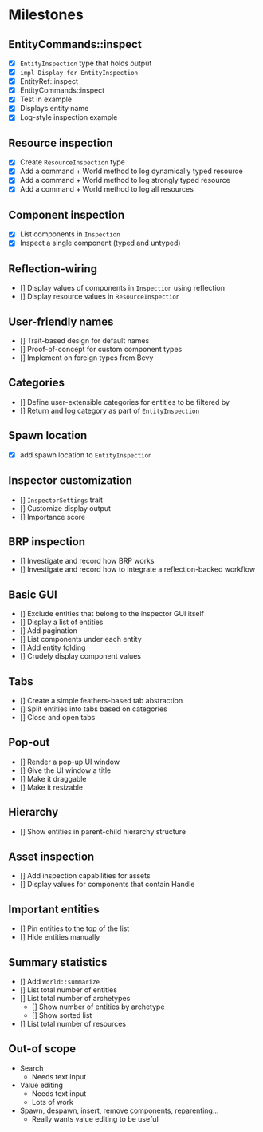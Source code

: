 # Milestones

## EntityCommands::inspect

- [x] `EntityInspection` type that holds output
- [x] `impl Display for EntityInspection`
- [x] EntityRef::inspect
- [x] EntityCommands::inspect
- [x] Test in example
- [x] Displays entity name
- [x] Log-style inspection example

## Resource inspection

- [x] Create `ResourceInspection` type
- [x] Add a command + World method to log dynamically typed resource
- [x] Add a command + World method to log strongly typed resource
- [x] Add a command + World method to log all resources

## Component inspection

- [x] List components in `Inspection`
- [x] Inspect a single component (typed and untyped)

## Reflection-wiring

- [] Display values of components in `Inspection` using reflection
- [] Display resource values in `ResourceInspection`

## User-friendly names

- [] Trait-based design for default names
- [] Proof-of-concept for custom component types
- [] Implement on foreign types from Bevy

## Categories

- [] Define user-extensible categories for entities to be filtered by
- [] Return and log category as part of `EntityInspection`

## Spawn location

- [x] add spawn location to `EntityInspection`

## Inspector customization

- [] `InspectorSettings` trait
- [] Customize display output
- [] Importance score

## BRP inspection

- [] Investigate and record how BRP works
- [] Investigate and record how to integrate a reflection-backed workflow

## Basic GUI

- [] Exclude entities that belong to the inspector GUI itself
- [] Display a list of entities
- [] Add pagination
- [] List components under each entity
- [] Add entity folding
- [] Crudely display component values

## Tabs

- [] Create a simple feathers-based tab abstraction
- [] Split entities into tabs based on categories
- [] Close and open tabs

## Pop-out

- [] Render a pop-up UI window
- [] Give the UI window a title
- [] Make it draggable
- [] Make it resizable

## Hierarchy

- [] Show entities in parent-child hierarchy structure

## Asset inspection

- [] Add inspection capabilities for assets
- [] Display values for components that contain Handle

## Important entities

- [] Pin entities to the top of the list
- [] Hide entities manually

## Summary statistics

- [] Add `World::summarize`
- [] List total number of entities
- [] List total number of archetypes
  - [] Show number of entities by archetype
  - [] Show sorted list
- [] List total number of resources

## Out-of scope

- Search
  - Needs text input
- Value editing
  - Needs text input
  - Lots of work
- Spawn, despawn, insert, remove components, reparenting...
  - Really wants value editing to be useful
